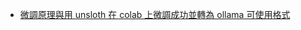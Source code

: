 

* [微調原理與用 unsloth 在 colab 上微調成功並轉為 ollama 可使用格式](https://github.com/ccc113a/py2cs/blob/master/03-%E4%BA%BA%E5%B7%A5%E6%99%BA%E6%85%A7/07b-%E8%AA%9E%E8%A8%80%E6%A8%A1%E5%9E%8B/04a-%E5%BE%AE%E8%AA%BF/%E5%BE%AE%E8%AA%BF%E5%8E%9F%E7%90%86%E8%88%87%E5%AF%A6%E4%BD%9C.md)